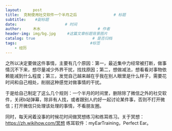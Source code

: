 ```yaml
---
layout:     post                       
title:  克制使用社交软件一个半月之后                # 标题
subtitle:    #副标题
date:                     # 时间
author:     木水                         # 作者
header-img: img/bg.jpg     #这篇文章标题背景图片
catalog: true                         # 是否归档
tags:                                #标签
    - 经历
---
```

之所以决定要做这件事情，主要有几个原因：第一，最近集中力经常被打断，做事情沉不下来，想尽量减少外界干扰，找找原因；第二，想做减法，想看看对事物依赖能减到什么程度；第三，发觉自己越来越在乎我在别人眼里是什么样子，需要花时间和自己相处，削弱这种感觉对做事情的干扰。

于是给自己制定了这么几个规则：一个半月的时间里，删除除了微信之外的社交软件，关闭b站弹幕，除非有人找，或者跟别人约好一起讨论某件事，否则不打开微信；打开微信只处理该处理的事情，不看朋友圈。

同时，每天闲着没事的时候花时间做冥想练习和练耳练习。关于冥想：https://zh.wikihow.com/冥想
练耳软件：myEarTraining，Perfect Ear。


